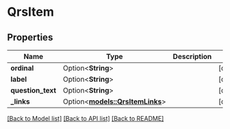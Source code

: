# QrsItem

## Properties

Name | Type | Description | Notes
------------ | ------------- | ------------- | -------------
**ordinal** | Option<**String**> |  | [optional]
**label** | Option<**String**> |  | [optional]
**question_text** | Option<**String**> |  | [optional]
**_links** | Option<[**models::QrsItemLinks**](QrsItemLinks.md)> |  | [optional]

[[Back to Model list]](../README.md#documentation-for-models) [[Back to API list]](../README.md#documentation-for-api-endpoints) [[Back to README]](../README.md)


